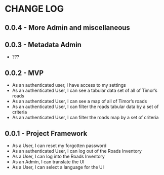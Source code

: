 # CHANGE LOG

## 0.0.4 - More Admin and miscellaneous

## 0.0.3 - Metadata Admin

- ???

## 0.0.2 - MVP

- As an authenticated user, I have access to my settings
- As an authenticated User, I can see a tabular data set of all of Timor’s roads
- As an authenticated User, I can see a map of all of Timor’s roads
- As an authenticated User, I can filter the roads tabular data by a set of criteria
- As an authenticated User, I can filter the roads map by a set of criteria

## 0.0.1 - Project Framework

- As a User, I can reset my forgotten password
- As an authenticated User, I can log out of the Roads Inventory
- As a User, I can log into the Roads Inventory
- As an Admin, I can translate the UI
- As a User, I can select a language for the UI
